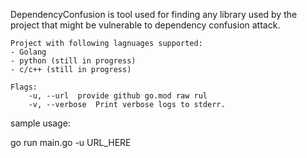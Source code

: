 DependencyConfusion is tool used for finding any library used by the project that might be vulnerable to dependency confusion attack. 
	
	Project with following lagnuages supported:
	- Golang
	- python (still in progress)
	- c/c++ (still in progress)

	Flags:
		-u, --url  provide github go.mod raw rul
		-v, --verbose  Print verbose logs to stderr.

sample usage:

go run main.go -u URL_HERE
